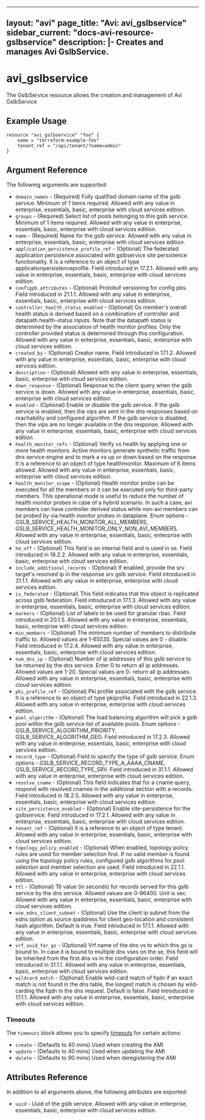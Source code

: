 <!--
    Copyright 2021 VMware, Inc.
    SPDX-License-Identifier: Mozilla Public License 2.0
-->
---
layout: "avi"
page_title: "Avi: avi_gslbservice"
sidebar_current: "docs-avi-resource-gslbservice"
description: |-
  Creates and manages Avi GslbService.
---

# avi_gslbservice

The GslbService resource allows the creation and management of Avi GslbService

## Example Usage

```hcl
resource "avi_gslbservice" "foo" {
    name = "terraform-example-foo"
    tenant_ref = "/api/tenant/?name=admin"
}
```

## Argument Reference

The following arguments are supported:

* `domain_names` - (Required) Fully qualified domain name of the gslb service. Minimum of 1 items required. Allowed with any value in enterprise, essentials, basic, enterprise with cloud services edition.
* `groups` - (Required) Select list of pools belonging to this gslb service. Minimum of 1 items required. Allowed with any value in enterprise, essentials, basic, enterprise with cloud services edition.
* `name` - (Required) Name for the gslb service. Allowed with any value in enterprise, essentials, basic, enterprise with cloud services edition.
* `application_persistence_profile_ref` - (Optional) The federated application persistence associated with gslbservice site persistence functionality. It is a reference to an object of type applicationpersistenceprofile. Field introduced in 17.2.1. Allowed with any value in enterprise, essentials, basic, enterprise with cloud services edition.
* `configpb_attributes` - (Optional) Protobuf versioning for config pbs. Field introduced in 21.1.1. Allowed with any value in enterprise, essentials, basic, enterprise with cloud services edition.
* `controller_health_status_enabled` - (Optional) Gs member's overall health status is derived based on a combination of controller and datapath health-status inputs. Note that the datapath status is determined by the association of health monitor profiles. Only the controller provided status is determined through this configuration. Allowed with any value in enterprise, essentials, basic, enterprise with cloud services edition.
* `created_by` - (Optional) Creator name. Field introduced in 17.1.2. Allowed with any value in enterprise, essentials, basic, enterprise with cloud services edition.
* `description` - (Optional) Allowed with any value in enterprise, essentials, basic, enterprise with cloud services edition.
* `down_response` - (Optional) Response to the client query when the gslb service is down. Allowed with any value in enterprise, essentials, basic, enterprise with cloud services edition.
* `enabled` - (Optional) Enable or disable the gslb service. If the gslb service is enabled, then the vips are sent in the dns responses based on reachability and configured algorithm. If the gslb service is disabled, then the vips are no longer available in the dns response. Allowed with any value in enterprise, essentials, basic, enterprise with cloud services edition.
* `health_monitor_refs` - (Optional) Verify vs health by applying one or more health monitors. Active monitors generate synthetic traffic from dns service engine and to mark a vs up or down based on the response. It is a reference to an object of type healthmonitor. Maximum of 6 items allowed. Allowed with any value in enterprise, essentials, basic, enterprise with cloud services edition.
* `health_monitor_scope` - (Optional) Health monitor probe can be executed for all the members or it can be executed only for third-party members. This operational mode is useful to reduce the number of health monitor probes in case of a hybrid scenario. In such a case, avi members can have controller derived status while non-avi members can be probed by via health monitor probes in dataplane. Enum options - GSLB_SERVICE_HEALTH_MONITOR_ALL_MEMBERS, GSLB_SERVICE_HEALTH_MONITOR_ONLY_NON_AVI_MEMBERS. Allowed with any value in enterprise, essentials, basic, enterprise with cloud services edition.
* `hm_off` - (Optional) This field is an internal field and is used in se. Field introduced in 18.2.2. Allowed with any value in enterprise, essentials, basic, enterprise with cloud services edition.
* `include_additional_records` - (Optional) If enabled, provide the srv target's resolved ip in the response srv gslb service. Field introduced in 31.1.1. Allowed with any value in enterprise, enterprise with cloud services edition.
* `is_federated` - (Optional) This field indicates that this object is replicated across gslb federation. Field introduced in 17.1.3. Allowed with any value in enterprise, essentials, basic, enterprise with cloud services edition.
* `markers` - (Optional) List of labels to be used for granular rbac. Field introduced in 20.1.5. Allowed with any value in enterprise, essentials, basic, enterprise with cloud services edition.
* `min_members` - (Optional) The minimum number of members to distribute traffic to. Allowed values are 1-65535. Special values are 0 - disable. Field introduced in 17.2.4. Allowed with any value in enterprise, essentials, basic, enterprise with cloud services edition.
* `num_dns_ip` - (Optional) Number of ip addresses of this gslb service to be returned by the dns service. Enter 0 to return all ip addresses. Allowed values are 1-20. Special values are 0- return all ip addresses. Allowed with any value in enterprise, essentials, basic, enterprise with cloud services edition.
* `pki_profile_ref` - (Optional) Pki profile associated with the gslb service. It is a reference to an object of type pkiprofile. Field introduced in 22.1.3. Allowed with any value in enterprise, enterprise with cloud services edition.
* `pool_algorithm` - (Optional) The load balancing algorithm will pick a gslb pool within the gslb service list of available pools. Enum options - GSLB_SERVICE_ALGORITHM_PRIORITY, GSLB_SERVICE_ALGORITHM_GEO. Field introduced in 17.2.3. Allowed with any value in enterprise, essentials, basic, enterprise with cloud services edition.
* `record_type` - (Optional) Field to specify the type of gslb service. Enum options - GSLB_SERVICE_RECORD_TYPE_A_AAAA_CNAME, GSLB_SERVICE_RECORD_TYPE_SRV. Field introduced in 31.1.1. Allowed with any value in enterprise, enterprise with cloud services edition.
* `resolve_cname` - (Optional) This field indicates that for a cname query, respond with resolved cnames in the additional section with a records. Field introduced in 18.2.5. Allowed with any value in enterprise, essentials, basic, enterprise with cloud services edition.
* `site_persistence_enabled` - (Optional) Enable site-persistence for the gslbservice. Field introduced in 17.2.1. Allowed with any value in enterprise, essentials, basic, enterprise with cloud services edition.
* `tenant_ref` - (Optional) It is a reference to an object of type tenant. Allowed with any value in enterprise, essentials, basic, enterprise with cloud services edition.
* `topology_policy_enabled` - (Optional) When enabled, topology policy rules are used for member selection first. If no valid member is found using the topology policy rules, configured gslb algorithms for pool selection and member selection are used. Field introduced in 22.1.1. Allowed with any value in enterprise, enterprise with cloud services edition.
* `ttl` - (Optional) Ttl value (in seconds) for records served for this gslb service by the dns service. Allowed values are 0-86400. Unit is sec. Allowed with any value in enterprise, essentials, basic, enterprise with cloud services edition.
* `use_edns_client_subnet` - (Optional) Use the client ip subnet from the edns option as source ipaddress for client geo-location and consistent hash algorithm. Default is true. Field introduced in 17.1.1. Allowed with any value in enterprise, essentials, basic, enterprise with cloud services edition.
* `vrf_uuid_for_gs` - (Optional) Vrf name of the dns vs to which this gs is bound to. In case it is bound to multiple dns vses on the se, this field will be inherited from the first dns vs in the configuration order. Field introduced in 31.1.1. Allowed with any value in enterprise, essentials, basic, enterprise with cloud services edition.
* `wildcard_match` - (Optional) Enable wild-card match of fqdn  if an exact match is not found in the dns table, the longest match is chosen by wild-carding the fqdn in the dns request. Default is false. Field introduced in 17.1.1. Allowed with any value in enterprise, essentials, basic, enterprise with cloud services edition.


### Timeouts

The `timeouts` block allows you to specify [timeouts](https://www.terraform.io/docs/configuration/resources.html#timeouts) for certain actions:

* `create` - (Defaults to 40 mins) Used when creating the AMI
* `update` - (Defaults to 40 mins) Used when updating the AMI
* `delete` - (Defaults to 90 mins) Used when deregistering the AMI

## Attributes Reference

In addition to all arguments above, the following attributes are exported:

* `uuid` -  Uuid of the gslb service. Allowed with any value in enterprise, essentials, basic, enterprise with cloud services edition.

